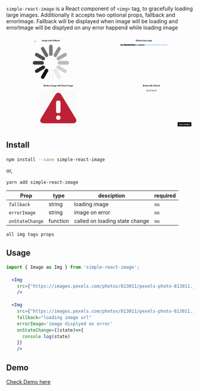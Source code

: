 `simple-react-image` is a React component of `<img>` tag, to gracefully loading large images. Additionally it accepts two optional props, fallback and errorImage. Fallback will be displayed when image will be loading and errorImage will be displyed on any error happend while loading image

![demo image](https://raw.githubusercontent.com/MuhammadUmar01/simple-react-image/main/src/static/simple_react_image.gif)

## Install

```bash
npm install --save simple-react-image
```

or,

```bash
yarn add simple-react-image
```

| Prop            | type     | desciption                     | required |
| --------------- | -------- | ------------------------------ | -------- |
| `fallback`      | string   | loading image                  | `no`     |
| `errorImage`    | string   | image on error                 | `no`     |
| `onStateChange` | function | called on loading state change | `no`     |

`all img tags props`

## Usage

```jsx
import { Image as Img } from 'simple-react-image';

  <Img
    src={"https://images.pexels.com/photos/813011/pexels-photo-813011.jpeg"}
    />

  <Img
    src={"https://images.pexels.com/photos/813011/pexels-photo-813011.jpeg"}
    fallback="loading image url"
    errorImage='image displyed on error'
    onStateChange={(state)=>{
      console.log(state)
    }}
    />

```

## Demo

[Check Demo here](https://codesandbox.io/s/jolly-goodall-isx64t)
